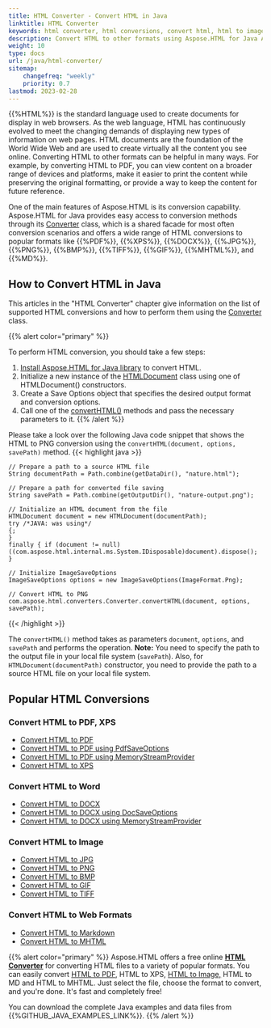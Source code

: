 ```yaml
---
title: HTML Converter - Convert HTML in Java
linktitle: HTML Converter
keywords: html converter, html conversions, convert html, html to image, convert html to image, java example, online converter, java code
description: Convert HTML to other formats using Aspose.HTML for Java API or Online HTML Converter. Consider Java example of HTML to PNG conversion.
weight: 10
type: docs
url: /java/html-converter/
sitemap:
    changefreq: "weekly"
    priority: 0.7
lastmod: 2023-02-28
---
```


{{%HTML%}} is the standard language used to create documents for display in web browsers. As the web language, HTML has continuously evolved to meet the changing demands of displaying new types of information on web pages. HTML documents are the foundation of the World Wide Web and are used to create virtually all the content you see online. Converting HTML to other formats can be helpful in many ways. For example, by converting HTML to PDF, you can view content on a broader range of devices and platforms, make it easier to print the content while preserving the original formatting, or provide a way to keep the content for future reference.

One of the main features of Aspose.HTML is its conversion capability. Aspose.HTML for Java provides easy access to conversion methods through its [Converter](https://reference.aspose.com/html/java/com.aspose.html.converters/Converter) class, which is a shared facade for most often conversion scenarios and offers a wide range of HTML conversions to popular formats like {{%PDF%}}, {{%XPS%}}, {{%DOCX%}}, {{%JPG%}}, {{%PNG%}}, {{%BMP%}}, {{%TIFF%}}, {{%GIF%}}, {{%MHTML%}},  and {{%MD%}}. 

## **How to Convert HTML in Java**

This articles in the "HTML Converter" chapter give information on the list of supported HTML conversions and how to perform them using the [Converter](https://reference.aspose.com/html/java/com.aspose.html.converters/Converter) class.

{{% alert color="primary" %}} 

To perform HTML conversion, you should take a few steps:

1. [Install Aspose.HTML for Java library](/html/java/getting-started/installation/) to convert HTML.
2. Initialize a new instance of the [HTMLDocument](https://reference.aspose.com/html/java/com.aspose.html/HTMLDocument) class using one of HTMLDocument() constructors.
3. Create a Save Options object that specifies the desired output format and conversion options.
4. Call one of the [convertHTML()](https://reference.aspose.com/html/java/com.aspose.html.converters/converter) methods and pass the necessary parameters to it.
    {{% /alert %}}   

Please take a look over the following Java code snippet that shows the HTML to PNG conversion using the `convertHTML(document, options, savePath)` method.
{{< highlight java >}}

	// Prepare a path to a source HTML file
    String documentPath = Path.combine(getDataDir(), "nature.html");

    // Prepare a path for converted file saving 
    String savePath = Path.combine(getOutputDir(), "nature-output.png");

    // Initialize an HTML document from the file
    HTMLDocument document = new HTMLDocument(documentPath);
    try /*JAVA: was using*/
    {;
    }
    finally { if (document != null) ((com.aspose.html.internal.ms.System.IDisposable)document).dispose(); }

    // Initialize ImageSaveOptions 
    ImageSaveOptions options = new ImageSaveOptions(ImageFormat.Png);

    // Convert HTML to PNG
    com.aspose.html.converters.Converter.convertHTML(document, options, savePath);

{{< /highlight >}}

 The `convertHTML()` method takes as parameters `document`,  `options`, and `savePath` and performs the operation. **Note:** You need to specify the path to the output file in your local file system (`savePath`). Also, for `HTMLDocument(documentPath)` constructor, you need to provide the path to a source HTML file on your local file system. 

## **Popular HTML Conversions**

<div class="row">
	<div class="col-md-3">
		<h3>Convert HTML to PDF, XPS</h3>				
		<ul>
			<li><a href="/html/java/convert-html-to-pdf/">Convert HTML to PDF</a></li>
			<li><a href="/html/java/convert-html-to-pdf/#convert-html-to-pdf-in-java-using-pdfsaveoptions">Convert HTML to PDF using PdfSaveOptions</a></li>
			<li><a href="/html/java/convert-html-to-pdf/#output-stream-providers">Convert HTML to PDF using MemoryStreamProvider</a></li>
			<li><a href="/html/java/convert-html-to-xps/">Convert HTML to XPS</a></li>					
		</ul>
	</div>
	<div class="col-md-3">
		<h3>Convert HTML to Word</h3>	
		<ul>
			<li><a href="/html/java/convert-html-to-docx/">Convert HTML to DOCX</a></li>
			<li><a href="/html/java/convert-html-to-docx/#convert-html-to-docx-using-docsaveoptions">Convert HTML to DOCX using DocSaveOptions</a></li>
			<li><a href="/html/java/convert-html-to-docx/#output-stream-providers">Convert HTML to DOCX using MemoryStreamProvider</a></li>
	</div>
	<div class="col-md-3">
		<h3>Convert HTML to Image</h3>	
		</ul>
		<ul>
			<li><a href="/html/java/convert-html-to-image/#convert-html-to-jpg">Convert HTML to JPG</a></li>
			<li><a href="/html/java/convert-html-to-image/#convert-html-to-png">Convert HTML to PNG</a></li>
			<li><a href="/html/java/convert-html-to-image/#convert-html-to-bmp">Convert HTML to BMP</a></li>
			<li><a href="/html/java/convert-html-to-image/#convert-html-to-gif">Convert HTML to GIF</a></li>
			<li><a href="/html/java/convert-html-to-image/#convert-html-to-tiff">Convert HTML to TIFF</a></li>						
		</ul>
	</div>
	<div class="col-md-3">
		<h3>Convert HTML to Web Formats</h3>
		<ul>
			<li><a href="/html/java/convert-html-to-markdown/">Convert HTML to Markdown</a></li>
			<li><a href="/html/java/convert-html-to-mhtml/">Convert HTML to MHTML</a></li>			
		</ul>
	</div>	
</div>

{{% alert color="primary" %}}
Aspose.HTML offers a free online [**HTML Converter**](https://products.aspose.app/html/conversion) for converting HTML files to a variety of popular formats. You can easily convert  [HTML to PDF,](https://products.aspose.app/html/conversion/html-to-pdf) HTML to XPS, [HTML to Image,](https://products.aspose.app/html/conversion/html-to-image) HTML to MD and HTML to MHTML. Just select the file, choose the format to convert, and you're done. It's fast and completely free!

You can download the complete Java examples and data files from {{%GITHUB_JAVA_EXAMPLES_LINK%}}.
{{% /alert %}} 
